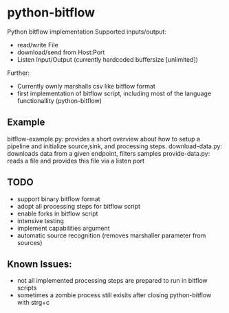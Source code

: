 # python-bitflow
Python bitflow implementation 
Supported inputs/output:
* read/write File
* download/send from Host:Port
* Listen Input/Output (currently hardcoded buffersize [unlimited])

Further:
* Currently ownly marshalls csv like bitflow format
* first implementation of bitflow script, including most of the language functionallity (python-bitflow)

## Example
bitflow-example.py: provides a short overview about how to setup a pipeline and initialize source,sink, and processing steps.
download-data.py: downloads data from a given endpoint, filters samples
provide-data.py: reads a file and provides this file via a listen port

## TODO
* support binary bitflow format
* adopt all processing steps for bitflow script
* enable forks in bitflow script
* intensive testing
* implement capabilities argument
* automatic source recognition (removes marshaller parameter from sources)


## Known Issues:
* not all implemented processing steps are prepared to run in bitflow scripts
* sometimes a zombie process still exisits after closing python-bitflow with strg+c

